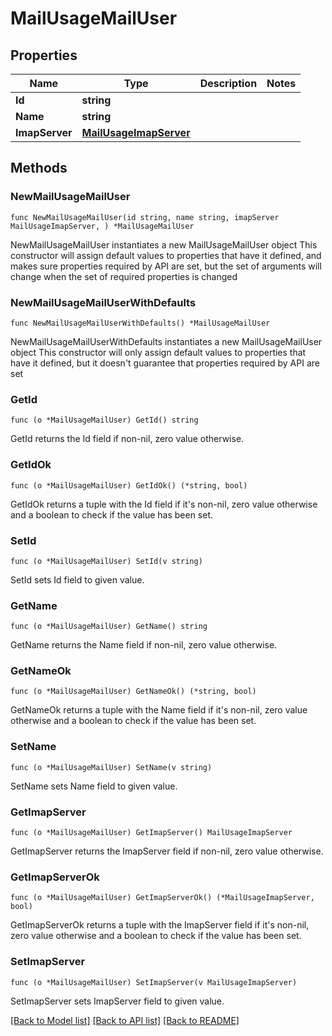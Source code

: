 # MailUsageMailUser

## Properties

Name | Type | Description | Notes
------------ | ------------- | ------------- | -------------
**Id** | **string** |  | 
**Name** | **string** |  | 
**ImapServer** | [**MailUsageImapServer**](MailUsageImapServer.md) |  | 

## Methods

### NewMailUsageMailUser

`func NewMailUsageMailUser(id string, name string, imapServer MailUsageImapServer, ) *MailUsageMailUser`

NewMailUsageMailUser instantiates a new MailUsageMailUser object
This constructor will assign default values to properties that have it defined,
and makes sure properties required by API are set, but the set of arguments
will change when the set of required properties is changed

### NewMailUsageMailUserWithDefaults

`func NewMailUsageMailUserWithDefaults() *MailUsageMailUser`

NewMailUsageMailUserWithDefaults instantiates a new MailUsageMailUser object
This constructor will only assign default values to properties that have it defined,
but it doesn't guarantee that properties required by API are set

### GetId

`func (o *MailUsageMailUser) GetId() string`

GetId returns the Id field if non-nil, zero value otherwise.

### GetIdOk

`func (o *MailUsageMailUser) GetIdOk() (*string, bool)`

GetIdOk returns a tuple with the Id field if it's non-nil, zero value otherwise
and a boolean to check if the value has been set.

### SetId

`func (o *MailUsageMailUser) SetId(v string)`

SetId sets Id field to given value.


### GetName

`func (o *MailUsageMailUser) GetName() string`

GetName returns the Name field if non-nil, zero value otherwise.

### GetNameOk

`func (o *MailUsageMailUser) GetNameOk() (*string, bool)`

GetNameOk returns a tuple with the Name field if it's non-nil, zero value otherwise
and a boolean to check if the value has been set.

### SetName

`func (o *MailUsageMailUser) SetName(v string)`

SetName sets Name field to given value.


### GetImapServer

`func (o *MailUsageMailUser) GetImapServer() MailUsageImapServer`

GetImapServer returns the ImapServer field if non-nil, zero value otherwise.

### GetImapServerOk

`func (o *MailUsageMailUser) GetImapServerOk() (*MailUsageImapServer, bool)`

GetImapServerOk returns a tuple with the ImapServer field if it's non-nil, zero value otherwise
and a boolean to check if the value has been set.

### SetImapServer

`func (o *MailUsageMailUser) SetImapServer(v MailUsageImapServer)`

SetImapServer sets ImapServer field to given value.



[[Back to Model list]](../README.md#documentation-for-models) [[Back to API list]](../README.md#documentation-for-api-endpoints) [[Back to README]](../README.md)



